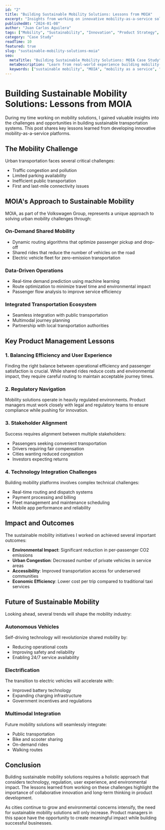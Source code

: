 ```yaml
---
id: "2"
title: "Building Sustainable Mobility Solutions: Lessons from MOIA"
excerpt: "Insights from working on innovative mobility-as-a-service solutions and the challenges of scaling sustainable transportation."
publishedAt: "2024-01-08"
author: "Juan Carlos Aguilera"
tags: ["Mobility", "Sustainability", "Innovation", "Product Strategy", "MOIA"]
category: "Case Study"
readTime: 10
featured: true
slug: "sustainable-mobility-solutions-moia"
seo:
  metaTitle: "Building Sustainable Mobility Solutions: MOIA Case Study"
  metaDescription: "Learn from real-world experience building mobility-as-a-service solutions and the key challenges in scaling sustainable transportation."
  keywords: ["sustainable mobility", "MOIA", "mobility as a service", "transportation innovation", "electric vehicles"]
---
```


# Building Sustainable Mobility Solutions: Lessons from MOIA

During my time working on mobility solutions, I gained valuable insights into the challenges and opportunities in building sustainable transportation systems. This post shares key lessons learned from developing innovative mobility-as-a-service platforms.

## The Mobility Challenge

Urban transportation faces several critical challenges:
- Traffic congestion and pollution
- Limited parking availability
- Inefficient public transportation
- First and last-mile connectivity issues

## MOIA's Approach to Sustainable Mobility

MOIA, as part of the Volkswagen Group, represents a unique approach to solving urban mobility challenges through:

### On-Demand Shared Mobility
- Dynamic routing algorithms that optimize passenger pickup and drop-off
- Shared rides that reduce the number of vehicles on the road
- Electric vehicle fleet for zero-emission transportation

### Data-Driven Operations
- Real-time demand prediction using machine learning
- Route optimization to minimize travel time and environmental impact
- Passenger flow analysis to improve service efficiency

### Integrated Transportation Ecosystem
- Seamless integration with public transportation
- Multimodal journey planning
- Partnership with local transportation authorities

## Key Product Management Lessons

### 1. Balancing Efficiency and User Experience
Finding the right balance between operational efficiency and passenger satisfaction is crucial. While shared rides reduce costs and environmental impact, they require careful routing to maintain acceptable journey times.

### 2. Regulatory Navigation
Mobility solutions operate in heavily regulated environments. Product managers must work closely with legal and regulatory teams to ensure compliance while pushing for innovation.

### 3. Stakeholder Alignment
Success requires alignment between multiple stakeholders:
- Passengers seeking convenient transportation
- Drivers requiring fair compensation
- Cities wanting reduced congestion
- Investors expecting returns

### 4. Technology Integration Challenges
Building mobility platforms involves complex technical challenges:
- Real-time routing and dispatch systems
- Payment processing and billing
- Fleet management and maintenance scheduling
- Mobile app performance and reliability

## Impact and Outcomes

The sustainable mobility initiatives I worked on achieved several important outcomes:

- **Environmental Impact**: Significant reduction in per-passenger CO2 emissions
- **Urban Congestion**: Decreased number of private vehicles in service areas
- **Accessibility**: Improved transportation access for underserved communities
- **Economic Efficiency**: Lower cost per trip compared to traditional taxi services

## Future of Sustainable Mobility

Looking ahead, several trends will shape the mobility industry:

### Autonomous Vehicles
Self-driving technology will revolutionize shared mobility by:
- Reducing operational costs
- Improving safety and reliability
- Enabling 24/7 service availability

### Electrification
The transition to electric vehicles will accelerate with:
- Improved battery technology
- Expanding charging infrastructure
- Government incentives and regulations

### Multimodal Integration
Future mobility solutions will seamlessly integrate:
- Public transportation
- Bike and scooter sharing
- On-demand rides
- Walking routes

## Conclusion

Building sustainable mobility solutions requires a holistic approach that considers technology, regulation, user experience, and environmental impact. The lessons learned from working on these challenges highlight the importance of collaborative innovation and long-term thinking in product development.

As cities continue to grow and environmental concerns intensify, the need for sustainable mobility solutions will only increase. Product managers in this space have the opportunity to create meaningful impact while building successful businesses.
